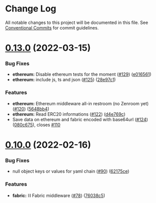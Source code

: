 # Change Log

All notable changes to this project will be documented in this file.
See [Conventional Commits](https://conventionalcommits.org) for commit guidelines.

# [0.13.0](https://github.com/dyne/restroom-mw/compare/v0.12.2...v0.13.0) (2022-03-15)


### Bug Fixes

* **ethereum:** Disable ethereum tests for the moment ([#129](https://github.com/dyne/restroom-mw/issues/129)) ([e016561](https://github.com/dyne/restroom-mw/commit/e01656122cb948f315e6706b538af7c664aef12c))
* **ethereum:** include js, ts and json ([#125](https://github.com/dyne/restroom-mw/issues/125)) ([28e97c1](https://github.com/dyne/restroom-mw/commit/28e97c1f93f3552150f7f1c6307495da4ea7f704))


### Features

* **ethereum:** Ethereum middleware all-in restroom (no Zenroom yet) ([#120](https://github.com/dyne/restroom-mw/issues/120)) ([5648bb4](https://github.com/dyne/restroom-mw/commit/5648bb420bf59075923878017163e2ea4a94cc53))
* **ethereum:** Read ERC20 informations ([#122](https://github.com/dyne/restroom-mw/issues/122)) ([d4e769c](https://github.com/dyne/restroom-mw/commit/d4e769cd5a81cacf3db515f0ee271b1d4dd298e0))
* Save data on ethereum and fabric encoded with base64url ([#124](https://github.com/dyne/restroom-mw/issues/124)) ([080c675](https://github.com/dyne/restroom-mw/commit/080c6758c249b8a2da898648941bfa5b02826964)), closes [#110](https://github.com/dyne/restroom-mw/issues/110)





# [0.10.0](https://github.com/dyne/restroom-mw/compare/v0.9.2...v0.10.0) (2022-02-16)


### Bug Fixes

* null object keys or values for yaml chain ([#90](https://github.com/dyne/restroom-mw/issues/90)) ([62175ce](https://github.com/dyne/restroom-mw/commit/62175ceff0dc6bf17cce7908177301ea6746bfc6))


### Features

* **fabric:** ⛓ Fabric middleware ([#78](https://github.com/dyne/restroom-mw/issues/78)) ([76038c5](https://github.com/dyne/restroom-mw/commit/76038c51d0d49e4bb6db966292a00b1d2ac44a4a))
